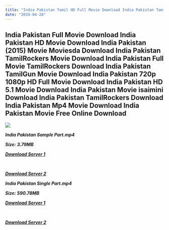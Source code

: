 ```yaml
---
title: "India Pakistan Tamil HD Full Movie Download India Pakistan Tamil HD Movie Download"
date: "2019-04-28"
---
```


## India Pakistan Full Movie Download India Pakistan HD Movie Download India Pakistan (2015) Movie Moviesda Download India Pakistan TamilRockers Movie Download India Pakistan Full Movie TamilRockers Download India Pakistan TamilGun Movie Download India Pakistan 720p 1080p HD Full Movie Download India Pakistan HD 5.1 Movie Download India Pakistan Movie isaimini Download India Pakistan TamilRockers Download India Pakistan Mp4 Movie Download India Pakistan Movie Free Online Download

![](https://images.moviebuff.com/ce3d6bec-2134-432f-96b6-6e060934e241?w=1000)

**_India Pakistan Sample Part.mp4_**

**_Size:_** **_3.79MB_**

**_[Download Server 1](http://s1.uptofiles.net//files/Tamil{18b9e36be58349bcedc591cb24b1d58373c4fcb8ec6c90ee99c2d93b5f4aedc9}202015{18b9e36be58349bcedc591cb24b1d58373c4fcb8ec6c90ee99c2d93b5f4aedc9}20Movies/India{18b9e36be58349bcedc591cb24b1d58373c4fcb8ec6c90ee99c2d93b5f4aedc9}20Pakistan{18b9e36be58349bcedc591cb24b1d58373c4fcb8ec6c90ee99c2d93b5f4aedc9}20(2015)/India{18b9e36be58349bcedc591cb24b1d58373c4fcb8ec6c90ee99c2d93b5f4aedc9}20Pakistan{18b9e36be58349bcedc591cb24b1d58373c4fcb8ec6c90ee99c2d93b5f4aedc9}20(640x360)/India{18b9e36be58349bcedc591cb24b1d58373c4fcb8ec6c90ee99c2d93b5f4aedc9}20Pakistan{18b9e36be58349bcedc591cb24b1d58373c4fcb8ec6c90ee99c2d93b5f4aedc9}20HD{18b9e36be58349bcedc591cb24b1d58373c4fcb8ec6c90ee99c2d93b5f4aedc9}20Sample.mp4)_**

**_[  
](http://s1.uptofiles.net//files/Tamil{18b9e36be58349bcedc591cb24b1d58373c4fcb8ec6c90ee99c2d93b5f4aedc9}202015{18b9e36be58349bcedc591cb24b1d58373c4fcb8ec6c90ee99c2d93b5f4aedc9}20Movies/India{18b9e36be58349bcedc591cb24b1d58373c4fcb8ec6c90ee99c2d93b5f4aedc9}20Pakistan{18b9e36be58349bcedc591cb24b1d58373c4fcb8ec6c90ee99c2d93b5f4aedc9}20(2015)/India{18b9e36be58349bcedc591cb24b1d58373c4fcb8ec6c90ee99c2d93b5f4aedc9}20Pakistan{18b9e36be58349bcedc591cb24b1d58373c4fcb8ec6c90ee99c2d93b5f4aedc9}20(640x360)/India{18b9e36be58349bcedc591cb24b1d58373c4fcb8ec6c90ee99c2d93b5f4aedc9}20Pakistan{18b9e36be58349bcedc591cb24b1d58373c4fcb8ec6c90ee99c2d93b5f4aedc9}20HD{18b9e36be58349bcedc591cb24b1d58373c4fcb8ec6c90ee99c2d93b5f4aedc9}20Sample.mp4)_**

**_[Download Server 2](http://s1.uptofiles.net//files/Tamil{18b9e36be58349bcedc591cb24b1d58373c4fcb8ec6c90ee99c2d93b5f4aedc9}202015{18b9e36be58349bcedc591cb24b1d58373c4fcb8ec6c90ee99c2d93b5f4aedc9}20Movies/India{18b9e36be58349bcedc591cb24b1d58373c4fcb8ec6c90ee99c2d93b5f4aedc9}20Pakistan{18b9e36be58349bcedc591cb24b1d58373c4fcb8ec6c90ee99c2d93b5f4aedc9}20(2015)/India{18b9e36be58349bcedc591cb24b1d58373c4fcb8ec6c90ee99c2d93b5f4aedc9}20Pakistan{18b9e36be58349bcedc591cb24b1d58373c4fcb8ec6c90ee99c2d93b5f4aedc9}20(640x360)/India{18b9e36be58349bcedc591cb24b1d58373c4fcb8ec6c90ee99c2d93b5f4aedc9}20Pakistan{18b9e36be58349bcedc591cb24b1d58373c4fcb8ec6c90ee99c2d93b5f4aedc9}20HD{18b9e36be58349bcedc591cb24b1d58373c4fcb8ec6c90ee99c2d93b5f4aedc9}20Sample.mp4)_**

**_India Pakistan Single Part.mp4_**

**_Size:_** **_590.78MB_**

**_[Download Server 1](http://s1.uptofiles.net//files/Tamil{18b9e36be58349bcedc591cb24b1d58373c4fcb8ec6c90ee99c2d93b5f4aedc9}202015{18b9e36be58349bcedc591cb24b1d58373c4fcb8ec6c90ee99c2d93b5f4aedc9}20Movies/India{18b9e36be58349bcedc591cb24b1d58373c4fcb8ec6c90ee99c2d93b5f4aedc9}20Pakistan{18b9e36be58349bcedc591cb24b1d58373c4fcb8ec6c90ee99c2d93b5f4aedc9}20(2015)/India{18b9e36be58349bcedc591cb24b1d58373c4fcb8ec6c90ee99c2d93b5f4aedc9}20Pakistan{18b9e36be58349bcedc591cb24b1d58373c4fcb8ec6c90ee99c2d93b5f4aedc9}20(640x360)/India{18b9e36be58349bcedc591cb24b1d58373c4fcb8ec6c90ee99c2d93b5f4aedc9}20Pakistan{18b9e36be58349bcedc591cb24b1d58373c4fcb8ec6c90ee99c2d93b5f4aedc9}20HD.mp4)_**

**_[  
](http://s1.uptofiles.net//files/Tamil{18b9e36be58349bcedc591cb24b1d58373c4fcb8ec6c90ee99c2d93b5f4aedc9}202015{18b9e36be58349bcedc591cb24b1d58373c4fcb8ec6c90ee99c2d93b5f4aedc9}20Movies/India{18b9e36be58349bcedc591cb24b1d58373c4fcb8ec6c90ee99c2d93b5f4aedc9}20Pakistan{18b9e36be58349bcedc591cb24b1d58373c4fcb8ec6c90ee99c2d93b5f4aedc9}20(2015)/India{18b9e36be58349bcedc591cb24b1d58373c4fcb8ec6c90ee99c2d93b5f4aedc9}20Pakistan{18b9e36be58349bcedc591cb24b1d58373c4fcb8ec6c90ee99c2d93b5f4aedc9}20(640x360)/India{18b9e36be58349bcedc591cb24b1d58373c4fcb8ec6c90ee99c2d93b5f4aedc9}20Pakistan{18b9e36be58349bcedc591cb24b1d58373c4fcb8ec6c90ee99c2d93b5f4aedc9}20HD.mp4)_**

**_[Download Server 2](http://s1.uptofiles.net//files/Tamil{18b9e36be58349bcedc591cb24b1d58373c4fcb8ec6c90ee99c2d93b5f4aedc9}202015{18b9e36be58349bcedc591cb24b1d58373c4fcb8ec6c90ee99c2d93b5f4aedc9}20Movies/India{18b9e36be58349bcedc591cb24b1d58373c4fcb8ec6c90ee99c2d93b5f4aedc9}20Pakistan{18b9e36be58349bcedc591cb24b1d58373c4fcb8ec6c90ee99c2d93b5f4aedc9}20(2015)/India{18b9e36be58349bcedc591cb24b1d58373c4fcb8ec6c90ee99c2d93b5f4aedc9}20Pakistan{18b9e36be58349bcedc591cb24b1d58373c4fcb8ec6c90ee99c2d93b5f4aedc9}20(640x360)/India{18b9e36be58349bcedc591cb24b1d58373c4fcb8ec6c90ee99c2d93b5f4aedc9}20Pakistan{18b9e36be58349bcedc591cb24b1d58373c4fcb8ec6c90ee99c2d93b5f4aedc9}20HD.mp4)_**
